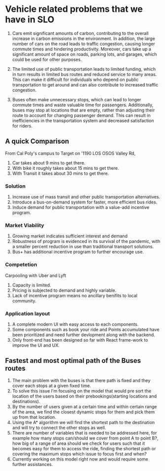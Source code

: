 # Vehicle related problems that we have in SLO
1. Cars emit significant amounts of carbon, contributing to the overall increase in carbon emissions in the environment. In addition, the large number of cars on the road leads to traffic congestion, causing longer commute times and hindering productivity. Moreover, cars take up a significant amount of space on roads, parking lots, and garages, which could be used for other purposes.

2. The limited use of public transportation leads to limited funding, which in turn results in limited bus routes and reduced service to many areas. This can make it difficult for individuals who depend on public transportation to get around and can also contribute to increased traffic congestion.

3. Buses often make unnecessary stops, which can lead to longer commute times and waste valuable time for passengers. Additionally, buses may stop at locations that are empty, rather than adjusting their route to account for changing passenger demand. This can result in inefficiencies in the transportation system and decreased satisfaction for riders.

## A quick Comparison

From Cal Poly's campus to Target on '1190 LOS OSOS Valley Rd,
1. Car takes about 9 mins to get there.
2. With bike it roughly takes about 15 mins to get there.
3. With Transit it takes about 30 mins to get there. 

### Solution
1. Increase use of mass transit and other public transportation alternatives.
2. Introduce a bus-on-demand system for faster, more efficient bus rides.
3. Induce demand for public transportation with a value-add incentive program.

### Market Viability
1. Growing market indicates sufficient interest and demand
2. Robustness of program is evidenced in its survival of the pandemic, with a smaller percent reduction in use than traditional transport solutions.
3. Bus+ has additional incentive program to further encourage use.

### Competetion
Carpooling with Uber and Lyft
1. Capacity is limited.
2. Pricing is subjected to demand and highly variable.
3. Lack of incentive program means no ancillary benifits to local community.

### Application layout
1. A complete modern UI with easy access to each components.
2. Some components such as book your ride and Points accumulated have been prioritized and need further devlopment along with the backend.
3. Only front-end has been designed so far with React frame-work to improve the UI and UX. 

## Fastest and most optimal path of the Buses routes
1. The main problem with the buses is that there path is fixed and they cover each stops at a given fixed time.
2. To solve this issue I'm focusing on the model that would pre sort the location of the users based on their prebookings(starting locations and destinations).
3. By the number of users given at a certain time and within certain range of the area, we find the closest dynamic stops for them and pick them up from that location.
4. Using the A* algorithm we will find the shortest path to the destination and will try to connect the other stops as well. 
5. There are number of variables that is needed to be addressed here, for example how many stops can/should we cover from point A to point B?, how big of a range of area should we check for users such that it becomes easy for them to access the ride, finding the shortest path or covering the maximum stops which issue to focus first and when?
6. Currently working on this model right now and would require some further assistances.